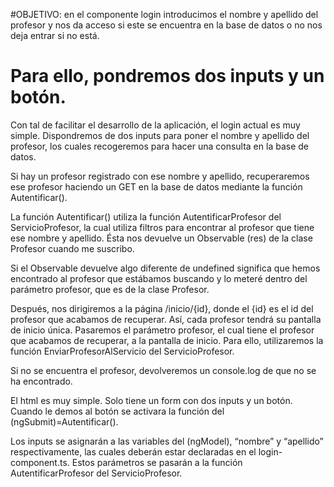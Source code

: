 #OBJETIVO: en el componente login introducimos el nombre y apellido del profesor y nos da acceso si este se encuentra en la base de datos o no nos deja entrar si no está.

# Para ello, pondremos dos inputs y un botón.


<!-- login.component.ts -->
Con tal de facilitar el desarrollo de la aplicación, el login actual es muy simple. Dispondremos de dos inputs para poner el nombre y apellido del profesor, los cuales recogeremos para hacer una consulta en la base de datos.

Si hay un profesor registrado con ese nombre y apellido, recuperaremos ese profesor haciendo un GET en la base de datos mediante la función Autentificar(). 

La función Autentificar() utiliza la función AutentificarProfesor del ServicioProfesor, la cual utiliza filtros para encontrar al profesor que tiene ese nombre y apellido. Ésta nos devuelve un Observable (res) de la clase Profesor cuando me suscribo. 

Si el Observable devuelve algo diferente de undefined significa que hemos encontrado al profesor que estábamos buscando y lo meteré dentro del parámetro profesor, que es de la clase Profesor.

Después, nos dirigiremos a la página /inicio/{id}, donde el {id} es el id del profesor que acabamos de recuperar. Así, cada profesor tendrá su pantalla de inicio única. Pasaremos el parámetro profesor, el cual tiene el profesor que acabamos de recuperar, a la pantalla de inicio. Para ello, utilizaremos la función EnviarProfesorAlServicio del ServicioProfesor.

Si no se encuentra el profesor, devolveremos un console.log de que no se ha encontrado.

<!-- login.component.html -->
El html es muy simple. Solo tiene un form con dos inputs y un botón. Cuando le demos al botón se activara la función del (ngSubmit)=Autentificar(). 

Los inputs se asignarán a las variables del (ngModel), “nombre” y “apellido” respectivamente, las cuales deberán estar declaradas en el login-component.ts. Estos parámetros se pasarán a la función AutentificarProfesor del ServicioProfesor.
